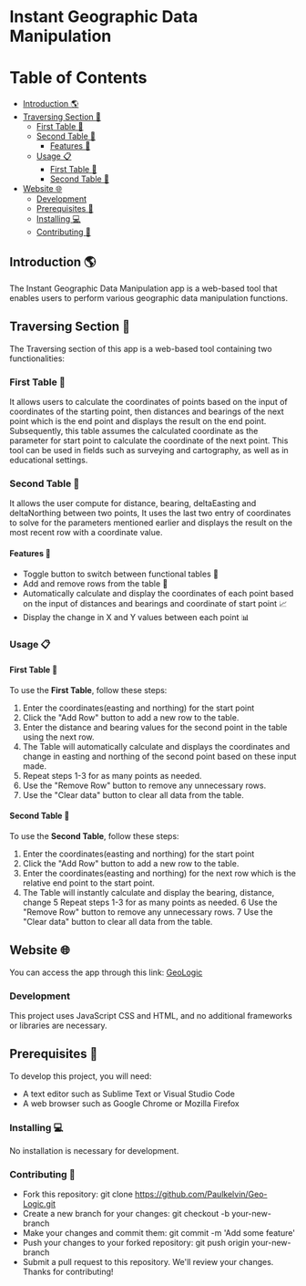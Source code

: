 # Instant Geographic Data Manipulation

Table of Contents
=================

- [Introduction 🌎](#introduction-)
- [Traversing Section 🧭](#traversing-section-)
  - [First Table 🧮](#first-table-)
  - [Second Table 📐](#second-table-)
    - [Features 🚀](#features-)
  - [Usage 📋](#usage-)
    - [First Table 🧮](#first-table--1)
    - [Second Table 📐](#second-table--1)
- [Website 🌐](#website-)
  - [Development](#development)
  - [Prerequisites 📝](#prerequisites-)
  - [Installing 💻](#installing-)
  - [Contributing 🤝](#contributing-)

## Introduction 🌎

The Instant Geographic Data Manipulation app is a web-based tool that enables users to perform various geographic data manipulation functions.

## Traversing Section 🧭

The Traversing section of this app is a web-based tool containing two functionalities:

### First Table 🧮

It allows users to calculate the coordinates of points based on the input of coordinates of the starting point, then distances and bearings of the next point which is the end point and displays the result on the end point. Subsequently, this table assumes the calculated coordinate as the parameter for start point to calculate the coordinate of the next point. This tool can be used in fields such as surveying and cartography, as well as in educational settings.

### Second Table 📐

It allows the user compute for distance, bearing, deltaEasting and deltaNorthing between two points, It uses the last two entry of coordinates to solve for the parameters mentioned earlier and displays the result on the most recent row with a coordinate value.

#### Features 🚀

- Toggle button to switch between functional tables 🔄
- Add and remove rows from the table 📝
- Automatically calculate and display the coordinates of each point based on the input of distances and bearings and coordinate of start point 📈
- Display the change in X and Y values between each point 📊

### Usage 📋

#### First Table 🧮

To use the **First Table**, follow these steps:

1. Enter the coordinates(easting and northing) for the start point
2. Click the "Add Row" button to add a new row to the table.
3. Enter the distance and bearing values for the second point in the table using the next row.
4. The Table will automatically calculate and displays the coordinates and change in easting and northing of the second point based on these input made.
5. Repeat steps 1-3 for as many points as needed.
6. Use the "Remove Row" button to remove any unnecessary rows.
7. Use the "Clear data" button to clear all data from the table.

#### Second Table 📐

To use the **Second Table**, follow these steps:

1. Enter the coordinates(easting and northing) for the start point
2. Click the "Add Row" button to add a new row to the table.
3. Enter the coordinates(easting and northing) for the next row which is the relative end point to the start point.
4. The Table will instantly calculate and display the bearing, distance, change
5 Repeat steps 1-3 for as many points as needed.
6 Use the "Remove Row" button to remove any unnecessary rows.
7 Use the "Clear data" button to clear all data from the table.

## Website 🌐
You can access the app through this link: [GeoLogic](https://paulkelvin.github.io/Geo-Logic/)

### Development

This project uses JavaScript CSS and HTML, and no additional frameworks or libraries are necessary.

## Prerequisites 📝

To develop this project, you will need:

- A text editor such as Sublime Text or Visual Studio Code
- A web browser such as Google Chrome or Mozilla Firefox

### Installing 💻

No installation is necessary for development.

### Contributing 🤝

- Fork this repository: git clone https://github.com/Paulkelvin/Geo-Logic.git
- Create a new branch for your changes: git checkout -b your-new-branch
- Make your changes and commit them: git commit -m 'Add some feature'
- Push your changes to your forked repository: git push origin your-new-branch
- Submit a pull request to this repository.
We'll review your changes. Thanks for contributing!
